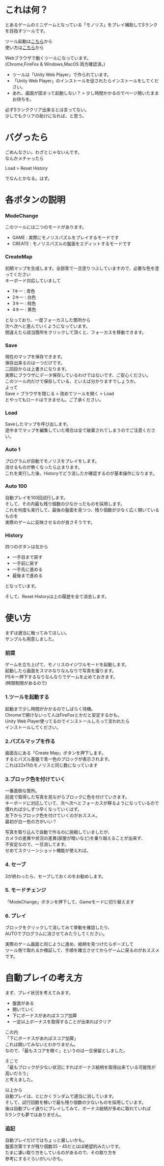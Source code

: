 # これは何？
とあるゲームのミニゲームとなっている「モノリス」をプレイ補助してSランクを目指すツールです。  

ツール起動は[こちら](https://black-wolfwood.github.io/Monolith-Tool/)から    
使い方は[こちら](https://github.com/Black-Wolfwood/Monolith-Tool/issues/1)から    

Webブラウザで動くツールになっています。  
(Chrome,FireFox & Windows,MacOS 両方確認済。)  

- ツールは「Unity Web Player」で作られています。
- 「Unity Web Player」のインストールを促されたらインストールをしてください。
- あれ、画面が固まって起動しない？ > 少し時間かかるのでページ開いたままお待ちを。

必ずSランククリア出来るとは言ってない。  
少しでもクリアの助けになれば、と思う。 

# バグったら
ごめんなさい。わざとじゃないんです。    
なんかメチャったら  

Load > Reset History

でなんとかなる。はず。  


# 各ボタンの説明

### ModeChange
このツールには二つのモードがあります。
- GAME : 実際にモノリスパズルをプレイするモードです
- CREATE : モノリスパズルの盤面をエディットするモードです

### CreateMap
初期マップを生成します。全部青で一旦塗りつぶしていますので、必要な色を塗ってください  
キーボード対応していまして

- 1キー : 青色
- 2キー : 白色
- 3キー : 桃色
- 4キー : 黄色

となっており、一度フォーカスした箇所から  
次へ次へと進んでいくようになっています。  
間違えたら該当箇所をクリックして頂くと、フォーカスを移動できます。  

### Save
現在のマップを保存できます。  
保存出来るのは一つだけです。  
二回目からは上書きになります。  
実際にブラウザにデータ保存しているわけではないです、ご安心ください。  
このツール内だけで保存している、といえば分かりますでしょうか。  
よって  
Save > ブラウザを閉じる > 改めてツールを開く > Load  
とやってもロードはできません。ご了承ください。　　

### Load
Saveしたマップを呼び出します。  
途中までマップを編集していた場合は全て破棄されてしまうのでご注意ください。  

### Auto 1
プログラムが自動でモノリスをプレイをします。  
消せるものが無くなったら止まります。  
これを実行した後、Historyでどう消したか確認するのが基本操作になります。  

### Auto 100
自動プレイを100回試行します。  
そして、その内最も残り個数の少なかったものを採用します。  
これを何度も実行して、最後の盤面を見つつ、残り個数が少なく広く開いているものを  
実際のゲームに反映させるのが良さそうです。  

### History
四つのボタンは左から

- 一手目まで戻す
- 一手前に戻す
- 一手先に進める
- 最後まで進める

となっています。

そして、Reset Historyは上の履歴を全て消去します。

# 使い方

まずは適当に触ってみてほしい。  
サンプルも用意しました。　　

### 前提
ゲームを立ち上げて、モノリスのイジワルモードを起動します。  
起動したら画面をスマホなりなんなりで写真を撮ります。  
PSキー押下するなりなんなりでゲームを止めておきます。  
(時間制限があるので)  

### 1.ツールを起動する
起動まで少し時間がかかるのでしばらく待機。  
Chromeで開けないって人はFireFoxとかだと安定するかも。  
Unity Web Player使ってるのでインストールしろって言われたら  
インストールしてください。  

### 2.パズルマップを作る
画面左にある「Create Map」ボタンを押下します。  
するとパズル基盤で青一色のブロックが表示されます。  
これは22x11のモノリスと同じ数になっています  

### 3.ブロック色を付けていく
一番面倒な箇所。  
前提で取得した写真を見ながらブロックに色を付けていきます。  
キーボードに対応していて、次へ次へとフォーカスが移るようになっているので  
慣れれば少しずつ早くなっていくはず。  
左下からブロック色を付けていくのがおススメ。  
最初が白一色の方がいい？  

写真を取り込んで自動で作るのに挑戦していましたが、  
カメラの差異や状況の差異(部屋が暗いなど)を乗り越えることが出来ず、  
不安定なので、一旦消してます。  
せめてスクリーンショット機能が使えれば。  

### 4. セーブ
3が終わったら、セーブしておくのをお勧めします。  

### 5. モードチェンジ
「ModeChange」ボタンを押下して、Gameモードに切り替えます  

### 6. プレイ
ブロックをクリックして消してみて挙動を確認したり、  
AUTOでプログラムに消させてみたりしてください。  

実際のゲーム画面と同じように進め、絵柄を見つけたらポーズして  
ツール側で取れるか検証して、手順を確立させてからゲームに戻るのがおススメです。  


# 自動プレイの考え方

まず、プレイ状況を考えてみます。  

- 盤面がある
- 開いていく
- 下にボーナスがあればスコア加算
- 一定以上ボーナスを取得することが出来ればクリア

この内  
「下にボーナスがあればスコア加算」  
これは開いてみないとわかりません。  
なので、「最もスコアを稼ぐ」というのは一旦保留としました。  

そこで  
「最もブロックが少ない状況にすればボーナス絵柄を取得出来ている可能性が高いだろう」  
と考えました。  

以上から  
自動プレイは、とにかくランダムで適当に消しています。  
そして、試行回数を稼いで最も残り個数の少ないものを採用しています。  
後は自動プレイ通りにプレイしてみて、ボーナス絵柄が多めに取れていれば  
Sランクも夢ではありません。  

### 追記
自動プレイだけではちょっと厳しいかも。  
盤面次第ですが残り個数35 - 45だとほぼ絶望的みたいです。  
たまに凄い取り方をしているのがあるので、その取り方を  
参考にするぐらいがいいかも。  
